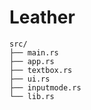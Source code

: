 # Leather

```
src/
├── main.rs
├── app.rs
├── textbox.rs
├── ui.rs
├── inputmode.rs
└── lib.rs
```
